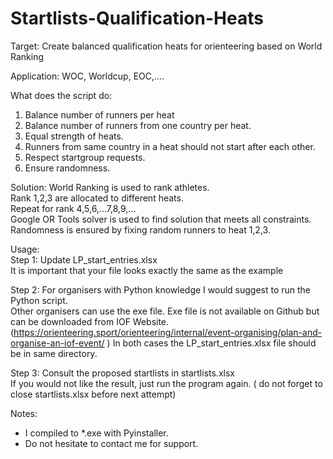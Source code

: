 # Startlists-Qualification-Heats

Target: 
Create balanced qualification heats for orienteering based on World Ranking

Application:
WOC, Worldcup, EOC,....


What does the script do:    
1. Balance number of runners per heat
2. Balance number of runners from one country per heat.
3. Equal strength of heats.
4. Runners from same country in a heat should not start after each other.
5. Respect startgroup requests.
6. Ensure randomness. 

Solution:
World Ranking is used to rank athletes.   
Rank 1,2,3 are allocated to different heats.  
Repeat for rank 4,5,6,...7,8,9,...  
Google OR Tools solver is used to find solution that meets all constraints.  
Randomness is ensured by fixing random runners to heat 1,2,3.  

Usage:  
Step 1: Update LP_start_entries.xlsx  
It is important that your file looks exactly the same as the example   

Step 2:
For organisers with Python knowledge I would suggest to run the Python script.  
Other organisers can use the exe file. Exe file is not available on Github but can be downloaded from IOF Website.
(https://orienteering.sport/orienteering/internal/event-organising/plan-and-organise-an-iof-event/ )
In both cases the LP_start_entries.xlsx file should be in same directory.

Step 3:
Consult the proposed startlists in startlists.xlsx  
If you would not like the result, just run the program again. ( do not forget to close startlists.xlsx before next attempt) 

Notes: 
* I compiled to *.exe with Pyinstaller.  
* Do not hesitate to contact me for support. 
